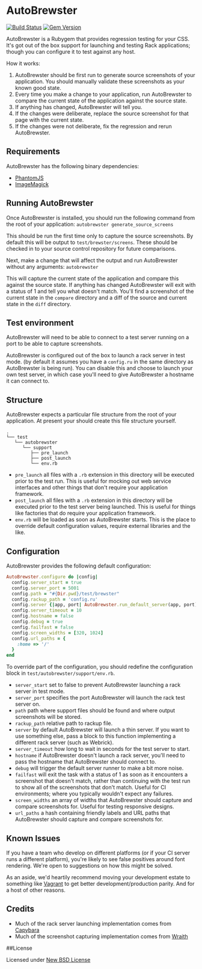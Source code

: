 # AutoBrewster

[![Build Status](https://travis-ci.org/madebymade/autobrewster.png?branch=master)](https://travis-ci.org/madebymade/autobrewster)
[![Gem Version](https://badge.fury.io/rb/autobrewster.png)](http://badge.fury.io/rb/autobrewster)

AutoBrewster is a Rubygem that provides regression testing for your CSS. It's got out of the box support for launching and testing Rack applications; though you can configure it to test against any host.

How it works:

1. AutoBrewster should be first run to generate source screenshots of your application. You should manually validate these screenshots as your known good state.
2. Every time you make a change to your application, run AutoBrewster to compare the current state of the application against the source state.
3. If anything has changed, AutoBrewster will tell you.
4. If the changes were deliberate, replace the source screenshot for that page with the current state.
5. If the changes were not deliberate, fix the regression and rerun AutoBrewster.

## Requirements

AutoBrewster has the following binary dependencies:

* [PhantomJS](http://phantomjs.org/)
* [ImageMagick](http://www.imagemagick.org/)

## Running AutoBrewster

Once AutoBrewster is installed, you should run the following command from the root of your application: `autobrewster generate_source_screens`

This should be run the first time only to capture the source screenshots. By default this will be output to `test/brewster/screens`. These should be checked in to your source control repository for future comparisons.

Next, make a change that will affect the output and run AutoBrewster without any arguments: `autobrewster`

This will capture the current state of the application and compare this against the source state. If anything has changed AutoBrewster will exit with a status of 1 and tell you what doesn't match. You'll find a screenshot of the current state in the `compare` directory and a diff of the source and current state in the `diff` directory.

## Test environment

AutoBrewster will need to be able to connect to a test server running on a port to be able to capture screenshots.

AutoBrewster is configured out of the box to launch a rack server in test mode. (by default it assumes you have a `config.ru` in the same directory as AutoBrewster is being run). You can disable this and choose to launch your own test server, in which case you'll need to give AutoBrewster a hostname it can connect to.

## Structure

AutoBrewster expects a particular file structure from the root of your application. At present your should create this file structure yourself.

```
.
└── test
   └── autobrewster
      └── support
         ├── pre_launch
         ├── post_launch
         └── env.rb
```

* `pre_launch` all files with a `.rb` extension in this directory will be executed prior to the test run. This is useful for mocking out web service interfaces and other things that don't require your application framework.
* `post_launch` all files with a `.rb` extension in this directory will be executed prior to the test server being launched. This is useful for things like factories that do require your application framework.
* `env.rb` will be loaded as soon as AutoBrewster starts. This is the place to override default configuration values, require external libraries and the like.

## Configuration

AutoBrewster provides the following default configuration:

```ruby
AutoBrewster.configure do |config|
  config.server_start = true
  config.server_port = 5001
  config.path = "#{Dir.pwd}/test/brewster"
  config.rackup_path = 'config.ru'
  config.server {|app, port| AutoBrewster.run_default_server(app, port)}
  config.server_timeout = 10
  config.hostname = false
  config.debug = true
  config.failfast = false
  config.screen_widths = [320, 1024]
  config.url_paths = {
    :home => '/'
  }
end
```

To override part of the configuration, you should redefine the configuration block in `test/autobrewster/support/env.rb`.

* `server_start` set to false to prevent AutoBrewster launching a rack server in test mode.
* `server_port` specifies the port AutoBrewster will launch the rack test server on.
* `path` path where support files should be found and where output screenshots will be stored.
* `rackup_path` relative path to rackup file.
* `server` by default AutoBrewster will launch a thin server. If you want to use something else, pass a block to this function implementing a different rack server (such as Webrick).
* `server_timeout` how long to wait in seconds for the test server to start.
* `hostname` if AutoBrewster doesn't launch a rack server, you'll need to pass the hostname that AutoBrewster should connect to.
* `debug` will trigger the default server runner to make a bit more noise.
* `failfast` will exit the task with a status of 1 as soon as it encounters a screenshot that doesn't match, rather than continuing with the test run to show all of the screenshots that don't match. Useful for CI environments; where you typically wouldn't expect any failures.
* `screen_widths` an array of widths that AutoBrewster should capture and compare screenshots for. Useful for testing responsive designs.
* `url_paths` a hash containing friendly labels and URL paths that AutoBrewster should capture and compare screenshots for.

## Known Issues

If you have a team who develop on different platforms (or if your CI server runs a different platform), you're likely to see false positives around font rendering. We're open to suggestions on how this might be solved.

As an aside, we'd heartily recommend moving your development estate to something like [Vagrant](http://vagrantup.com/) to get better development/production parity. And for a host of other reasons.

## Credits

* Much of the rack server launching implementation comes from [Capybara](https://github.com/jnicklas/capybara)
* Much of the screenshot capturing implementation comes from [Wraith](https://github.com/bbc-news/wraith)

##License

Licensed under [New BSD License](http://opensource.org/licenses/BSD-3-Clause)